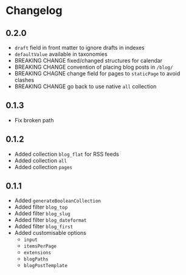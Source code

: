 # Changelog

## 0.2.0

 * `draft` field in front matter to ignore drafts in indexes
 * `defaultValue` available in taxonomies
 * BREAKING CHANGE fixed/changed structures for calendar
 * BREAKING CHANGE convention of placing blog posts in `/blog/`
 * BREAKING CHAGNE change field for pages to `staticPage` to avoid clashes
 * BREAKING CHANGE go back to use native `all` collection

## 0.1.3

 * Fix broken path

## 0.1.2

 * Added collection `blog_flat` for RSS feeds
 * Added collection `all`
 * Added collection `pages`

## 0.1.1

 * Added `generateBooleanCollection`
 * Added filter `blog_top`
 * Added filter `blog_slug`
 * Added filter `blog_dateformat`
 * Added filter `blog_first`
 * Added customisable options
   * `input`
   * `itemsPerPage`
   * `extensions`
   * `blogPaths`
   * `blogPostTemplate`
